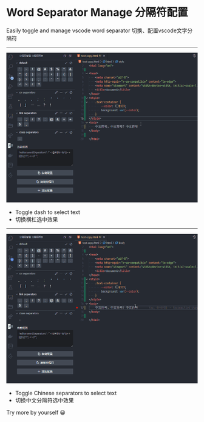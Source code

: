# Word Separator Manage 分隔符配置

Easily toggle and manage vscode word separator
切换、配置vscode文字分隔符

***

![dash-separators](images/dash-separators.gif)

- Toggle dash to select text
- 切换横杠选中效果

***

![cn-separators](images/cn-separators.gif)

- Toggle Chinese separators to select text
- 切换中文分隔符选中效果

Try more by yourself 😀
